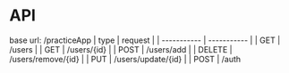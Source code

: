 # API
base url: /practiceApp
| type | request |
| ----------- | ----------- |
| GET    | /users   |
| GET    | /users/{id} |
| POST    | /users/add |
| DELETE    | /users/remove/{id} |
| PUT    | /users/update/{id} |
| POST  | /auth
